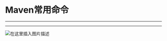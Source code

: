 ﻿# Maven常用命令
---
---
![在这里插入图片描述](https://img-blog.csdnimg.cn/f0f0641268be4d5b92ccd2f7427accbe.png?x-oss-process=image/watermark,type_ZHJvaWRzYW5zZmFsbGJhY2s,shadow_50,text_Q1NETiBATkpVU1RaSkM=,size_20,color_FFFFFF,t_70,g_se,x_16)

